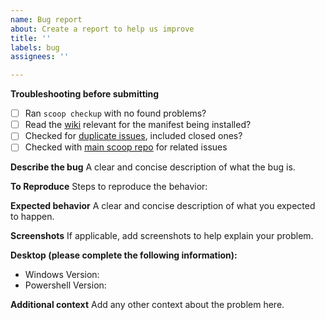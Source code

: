 ```yaml
---
name: Bug report
about: Create a report to help us improve
title: ''
labels: bug
assignees: ''

---
```


**Troubleshooting before submitting**
- [ ] Ran `scoop checkup` with no found problems?
- [ ] Read the [wiki](https://github.com/lukesampson/scoop/wiki/Java) relevant for the manifest being installed?
- [ ] Checked for [duplicate issues](https://github.com/ScoopInstaller/Java/issues?q=is%3Aissue), included closed ones?
- [ ] Checked with [main scoop repo](https://github.com/lukesampson/scoop/issues) for related issues

**Describe the bug**
A clear and concise description of what the bug is.

**To Reproduce**
Steps to reproduce the behavior:

**Expected behavior**
A clear and concise description of what you expected to happen.

**Screenshots**
If applicable, add screenshots to help explain your problem.

**Desktop (please complete the following information):**
 - Windows Version:
 - Powershell Version:

**Additional context**
Add any other context about the problem here.
